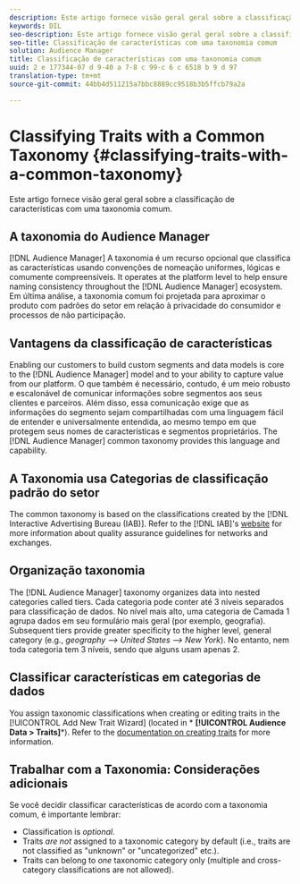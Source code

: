 ```yaml
---
description: Este artigo fornece visão geral geral sobre a classificação de características com uma taxonomia comum.
keywords: DIL
seo-description: Este artigo fornece visão geral geral sobre a classificação de características com uma taxonomia comum.
seo-title: Classificação de características com uma taxonomia comum
solution: Audience Manager
title: Classificação de características com uma taxonomia comum
uuid: 2 e 177344-07 d 9-40 a 7-8 c 99-c 6 c 6518 b 9 d 97
translation-type: tm+mt
source-git-commit: 44bb4d511215a7bbc8889cc9518b3b5ffcb79a2a

---
```



# Classifying Traits with a Common Taxonomy {#classifying-traits-with-a-common-taxonomy}

Este artigo fornece visão geral geral sobre a classificação de características com uma taxonomia comum.

## A taxonomia do Audience Manager

<!-- c_common_taxonomy_about.xml -->

[!DNL Audience Manager] A taxonomia é um recurso opcional que classifica as características usando convenções de nomeação uniformes, lógicas e comumente compreensíveis. It operates at the platform level to help ensure naming consistency throughout the [!DNL Audience Manager] ecosystem. Em última análise, a taxonomia comum foi projetada para aproximar o produto com padrões do setor em relação à privacidade do consumidor e processos de não participação.

## Vantagens da classificação de características

Enabling our customers to build custom segments and data models is core to the [!DNL Audience Manager] model and to your ability to capture value from our platform. O que também é necessário, contudo, é um meio robusto e escalonável de comunicar informações sobre segmentos aos seus clientes e parceiros. Além disso, essa comunicação exige que as informações do segmento sejam compartilhadas com uma linguagem fácil de entender e universalmente entendida, ao mesmo tempo em que protegem seus nomes de características e segmentos proprietários. The [!DNL Audience Manager] common taxonomy provides this language and capability.

## A Taxonomia usa Categorias de classificação padrão do setor

The common taxonomy is based on the classifications created by the [!DNL Interactive Advertising Bureau (IAB)]. Refer to the [!DNL IAB]'s [website](https://www.iab.net/iab_products_and_industry_services/508676/ne_guidelines) for more information about quality assurance guidelines for networks and exchanges.

## Organização taxonomia

The [!DNL Audience Manager] taxonomy organizes data into nested categories called tiers. Cada categoria pode conter até 3 níveis separados para classificação de dados. No nível mais alto, uma categoria de Camada 1 agrupa dados em seu formulário mais geral (por exemplo, geografia). Subsequent tiers provide greater specificity to the higher level, general category (e.g., *geography --&gt; United States --&gt; New York*). No entanto, nem toda categoria tem 3 níveis, sendo que alguns usam apenas 2.

## Classificar características em categorias de dados

You assign taxonomic classifications when creating or editing traits in the [!UICONTROL Add New Trait Wizard] (located in * **[!UICONTROL Audience Data > Traits]***). Refer to the [documentation on creating traits](../../features/traits/create-onboarded-rule-based-traits.md) for more information.

## Trabalhar com a Taxonomia: Considerações adicionais

Se você decidir classificar características de acordo com a taxonomia comum, é importante lembrar:

* Classification is *optional*.
* Traits *are not* assigned to a taxonomic category by default (i.e., traits are not classified as "unknown" or "uncategorized" etc.).
* Traits can belong to *one* taxonomic category only (multiple and cross-category classifications are not allowed).